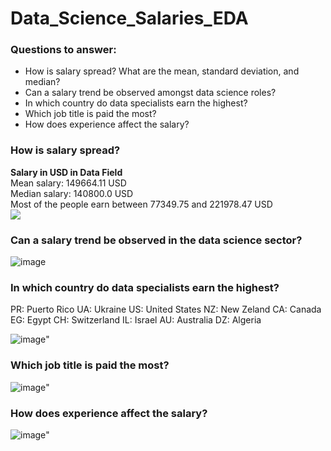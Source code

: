 # Data_Science_Salaries_EDA
### Questions to answer:
<ul>
<li>How is salary spread? What are the mean, standard deviation, and median?</li>
<li>Can a salary trend be observed amongst data science roles?</li>
<li>In which country do data specialists earn the highest?</li>
<li>Which job title is paid the most?</li>
<li>How does experience affect the salary?</li>
</ul>

### How is salary spread? 
 **Salary in USD in Data Field**<br>
 Mean salary: 149664.11 USD<br>
 Median salary: 140800.0 USD<br>
 Most of the people earn between 77349.75 and 221978.47 USD<br>
 <img src="https://www.kaggleusercontent.com/kf/176209112/eyJhbGciOiJkaXIiLCJlbmMiOiJBMTI4Q0JDLUhTMjU2In0..4A1Pc90AOKPsr5_Qso-Vbg.5YBoR0IE6q2fbMjDC6JGghWmroZk1oNUt8t5uebIOi-jzLB1GQcP4a7s6tloSxGiqoVm8fe-KaLgvqwCoXABmJDXMagXAqGL6hOvLKB4BLeQWrExsPRLPyYa_p9-X-mMynwN7H2J5rZPWjCK4eYfGG0uL2G6Zlw57GGWRhkDvfKj9L347BDdDuZZIMyPMxc2gU3mWrsFdRAB0rZgyd4FqyjkeR6_g3kWA6ifn-YtyoJsyFnCeV2QWT0TvR4H6mTx-H5kt9AvCdHRrgWavnTjwiVrSRMzM4cbSfA8RyqInXamFdrF117B0-Miuh1XI3T7INyPFEzcqXCu4aM7r6Sq1munhfJUxGTAgm2f644M6tdFX9sUTx6kkqUkECsiAduNLG2ZHjg2FTQRBL8vkQZ8jyHhUSS_vo8ijjCOsYxUjB0KIoei4Y5h_kHo6Dx5Gnwpw9iTsGHtxy74zGYtKtF7ZE1PQeEcbsRh8aelGGXNEt3xpssb046lJKBZmZ7AKTeMbgsD5t9AYEMrNRO3SpRNufTxeE5irDydzh3atw0OsqfMofPwBcdNuo1Jx0ALaT48jfIyH2lY8q4-UtqOI6s_XyhsaE4e1LFHBK34dM0DPSLN4b_kJlBYYmAHUGkGCiBX2611EMrdIZhb7jtcGzWE5A.QQqK_3NGV4pKWVVubra-3Q/__results___files/__results___19_2.png">

 ### Can a salary trend be observed in the data science sector?
 ![image](https://github.com/Marcin-The-Pythonist/Data_Science_Salaries_EDA/assets/119814659/2da6fc56-2b5f-41f8-b4e1-b8d42cc7bd1d)

 ### In which country do data specialists earn the highest?
 
PR: Puerto Rico
UA: Ukraine
US: United States
NZ: New Zeland
CA: Canada
EG: Egypt
CH: Switzerland
IL: Israel
AU: Australia
DZ: Algeria
 
 ![image](https://github.com/Marcin-The-Pythonist/Data_Science_Salaries_EDA/assets/119814659/c6296728-5676-413c-81a0-505f6a25df24)"

 ### Which job title is paid the most?
![image](https://github.com/Marcin-The-Pythonist/Data_Science_Salaries_EDA/assets/119814659/07c67693-4cb9-4bda-8fdc-a20470b5588c)"

 ### How does experience affect the salary?
![image](https://github.com/Marcin-The-Pythonist/Data_Science_Salaries_EDA/assets/119814659/3b347d5a-c623-48a5-9743-52de722dc6b8)"
 
